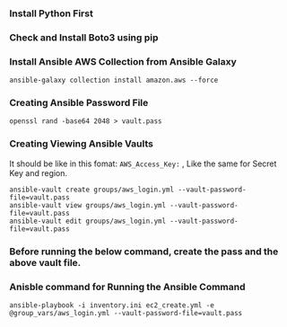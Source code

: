 ### Install Python First

### Check and Install Boto3 using pip

### Install Ansible AWS Collection from Ansible Galaxy 
```
ansible-galaxy collection install amazon.aws --force
```

### Creating Ansible Password File
```
openssl rand -base64 2048 > vault.pass
```

### Creating Viewing Ansible Vaults

It should be like in this fomat: `AWS_Access_Key:` , Like the same for Secret Key and region.

```
ansible-vault create groups/aws_login.yml --vault-password-file=vault.pass
ansible-vault view groups/aws_login.yml --vault-password-file=vault.pass
ansible-vault edit groups/aws_login.yml --vault-password-file=vault.pass
```

### Before running the below command, create the pass and the above vault file.

### Anisble command for Running the Ansible Command
```
ansible-playbook -i inventory.ini ec2_create.yml -e @group_vars/aws_login.yml --vault-password-file=vault.pass
```
